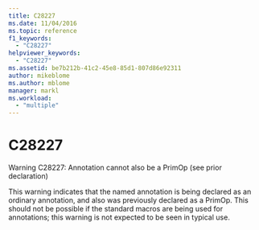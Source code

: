 ```yaml
---
title: C28227
ms.date: 11/04/2016
ms.topic: reference
f1_keywords:
  - "C28227"
helpviewer_keywords:
  - "C28227"
ms.assetid: be7b212b-41c2-45e8-85d1-807d86e92311
author: mikeblome
ms.author: mblome
manager: markl
ms.workload:
  - "multiple"
---
```

# C28227
Warning C28227: Annotation cannot also be a PrimOp (see prior declaration)

 This warning indicates that the named annotation is being declared as an ordinary annotation, and also was previously declared as a PrimOp. This should not be possible if the standard macros are being used for annotations; this warning is not expected to be seen in typical use.
